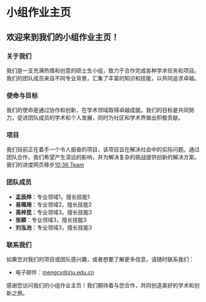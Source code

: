 # 小组作业主页

## 欢迎来到我们的小组作业主页！

### 关于我们

我们是一支充满热情和创意的硕士生小组，致力于合作完成各种学术任务和项目。我们的团队成员来自不同专业背景，汇集了丰富的知识和技能，以共同追求卓越。

### 使命与目标

我们的使命是通过协作和创新，在学术领域取得卓越成就。我们的目标是共同努力，促进团队成员的学术和个人发展，同时为社区和学术界做出积极贡献。

### 项目

我们目前正在着手一个令人振奋的项目，该项目旨在解决社会中的实际问题。通过团队合作，我们希望产生深远的影响，并为解决复杂的挑战提供创新的解决方案。
我们的进度网页移步[10:36 Team](https://design-engineering.sixming.com/)

### 团队成员

- **孟辰烨**：专业领域1，擅长技能1
- **易珮琦**：专业领域2，擅长技能2
- **高梓昆**：专业领域3，擅长技能3
- **张颖**：专业领域3，擅长技能3
- **刘泓池**：专业领域3，擅长技能3

### 联系我们

如果您对我们的项目或团队感兴趣，或者想要了解更多信息，请随时联系我们：

- 电子邮件：[mengcy@zju.edu.cn](mailto:mengcy@zju.edu.cn)

感谢您访问我们的小组作业主页！我们期待着与您合作，共同创造美好的学术和创新之旅。
